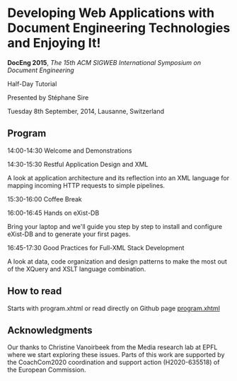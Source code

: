 Developing Web Applications with Document Engineering Technologies and Enjoying It!
===

**DocEng 2015**, _The 15th ACM SIGWEB International Symposium on Document Engineering_

Half-Day Tutorial

Presented by Stéphane Sire

Tuesday 8th September, 2014, Lausanne, Switzerland

Program
---

14:00-14:30 Welcome and Demonstrations

14:30-15:30 Restful Application Design and XML

A look at application architecture and its reflection into an XML language for mapping incoming HTTP requests to simple pipelines.

15:30-16:00 Coffee Break

16:00-16:45 Hands on eXist-DB

Bring your laptop and we'll guide you step by step to install and configure eXist-DB and to generate your first pages.

16:45-17:30 Good Practices for Full-XML Stack Development

A look at data, code organization and design patterns to make the most out of the XQuery and XSLT language combination.

How to read
---

Starts with program.xhtml or read directly on Github page [program.xhtml](http://ssire.github.io/doceng2015/program.xhtml)

Acknowledgments
---

Our thanks to Christine Vanoirbeek from the Media research lab at EPFL where we start exploring these issues. Parts of this work are supported by the CoachCom2020 coordination and support action (H2020-635518) of the European Commission.
